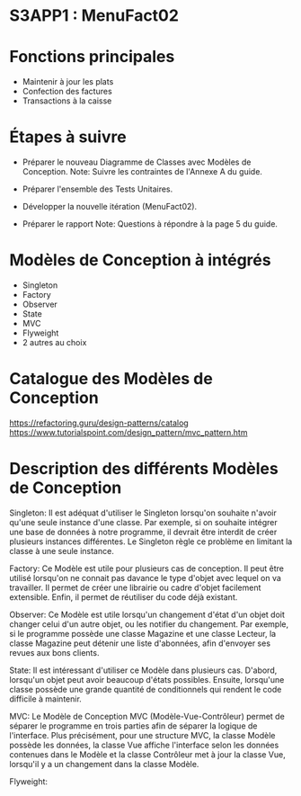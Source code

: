 # S3APP1 : MenuFact02

# Fonctions principales
- Maintenir à jour les plats
- Confection des factures
- Transactions à la caisse


# Étapes à suivre
- Préparer le nouveau Diagramme de Classes avec Modèles de Conception.
Note: Suivre les contraintes de l'Annexe A du guide.

- Préparer l'ensemble des Tests Unitaires.

- Développer la nouvelle itération (MenuFact02).

- Préparer le rapport
Note: Questions à répondre à la page 5 du guide.


# Modèles de Conception à intégrés
- Singleton
- Factory
- Observer
- State
- MVC
- Flyweight
- 2 autres au choix

# Catalogue des Modèles de Conception
https://refactoring.guru/design-patterns/catalog
https://www.tutorialspoint.com/design_pattern/mvc_pattern.htm

# Description des différents Modèles de Conception
Singleton:
Il est adéquat d'utiliser le Singleton lorsqu'on souhaite n'avoir
qu'une seule instance d'une classe. Par exemple, si on souhaite
intégrer une base de données à notre programme, il devrait être
interdit de créer plusieurs instances différentes. Le Singleton
règle ce problème en limitant la classe à une seule instance.

Factory:
Ce Modèle est utile pour plusieurs cas de conception. Il peut être
utilisé lorsqu'on ne connait pas davance le type d'objet avec
lequel on va travailler. Il permet de créer une librairie ou cadre
d'objet facilement extensible. Enfin, il permet de réutiliser du
code déjà existant.

Observer:
Ce Modèle est utile lorsqu'un changement d'état d'un objet doit
changer celui d'un autre objet, ou les notifier du changement.
Par exemple, si le programme possède une classe Magazine et une
classe Lecteur, la classe Magazine peut détenir une liste
d'abonnées, afin d'envoyer ses revues aux bons clients.

State:
Il est intéressant d'utiliser ce Modèle dans plusieurs cas.
D'abord, lorsqu'un objet peut avoir beaucoup d'états possibles.
Ensuite, lorsqu'une classe possède une grande quantité de
conditionnels qui rendent le code difficile à maintenir.

MVC:
Le Modèle de Conception MVC (Modèle-Vue-Contrôleur) permet de
séparer le programme en trois parties afin de séparer la logique
de l'interface. Plus précisément, pour une structure MVC, la
classe Modèle possède les données, la classe Vue affiche
l'interface selon les données contenues dans le Modèle et la
classe Contrôleur met à jour la classe Vue, lorsqu'il y a un
changement dans la classe Modèle.

Flyweight:

